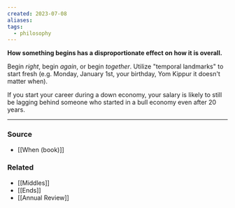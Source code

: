 ```yaml
---
created: 2023-07-08
aliases: 
tags:
  - philosophy
---
```

**How something begins has a disproportionate effect on how it is overall.**

Begin *right*, begin *again*, or begin *together*. Utilize "temporal landmarks" to start fresh (e.g. Monday, January 1st, your birthday, Yom Kippur it doesn't matter when). 

If you start your career during a down economy, your salary is likely to still be lagging behind someone who started in a bull economy even after 20 years.

---

### Source
- [[When (book)]]

### Related
- [[Middles]]
- [[Ends]]
- [[Annual Review]]